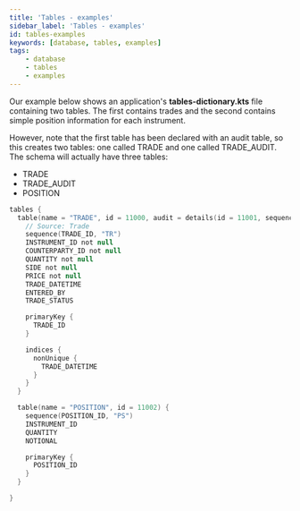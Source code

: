 ```yaml
---
title: 'Tables - examples'
sidebar_label: 'Tables - examples'
id: tables-examples
keywords: [database, tables, examples]
tags:
    - database
    - tables
    - examples
---
```




Our example below shows an application's **tables-dictionary.kts** file containing two tables. The first contains trades and the second contains simple position information for each instrument.

However, note that the first table has been declared with an audit table, so this creates two tables: one called TRADE and one called TRADE_AUDIT. The schema will actually have three tables:

- TRADE
- TRADE_AUDIT
- POSITION


```kotlin
tables {
  table(name = "TRADE", id = 11000, audit = details(id = 11001, sequence = "TR", tsKey = true)) {
    // Source: Trade
    sequence(TRADE_ID, "TR")
    INSTRUMENT_ID not null
    COUNTERPARTY_ID not null
    QUANTITY not null
    SIDE not null
    PRICE not null
    TRADE_DATETIME
    ENTERED_BY
    TRADE_STATUS

    primaryKey {
      TRADE_ID
    }

    indices {
      nonUnique {
        TRADE_DATETIME
      }
    }
  }

  table(name = "POSITION", id = 11002) {
    sequence(POSITION_ID, "PS")
    INSTRUMENT_ID
    QUANTITY
    NOTIONAL

    primaryKey {
      POSITION_ID
    }
  }

}
```
